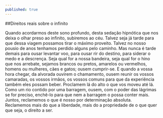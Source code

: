 ```yaml
---
published: true
---
```

##Direitos reais sobre o infinito 


Quando acordarmos deste sono profundo, desta sedação hipnótica que nos deixa o olhar preso ao infinito, subiremos ao céu.
Talvez seja já tarde para que dessa viagem possamos tirar o máximo proveito. Talvez no nosso pousio de anos tenhamos perdido alguns pelo caminho. Mas nunca é tarde demais para ousar levantar voo, para ousar rir do destino, para siderar o medo e a descrença. Seja qual for a nossa bandeira, seja qual for o hino que nos arrebate, sejamos brancos ou pretos, amarelos ou vermelhos, homens ou mulheres, cães e gatos; ousem cumprir-se. E quando a vossa hora chegar, da alvorada ouvirem o chamamento, ousem reunir os vossos camaradas, os vossos irmãos, os vossos comuns para que da experiência também eles possam beber. Proclamem lá do alto o que vos moveu até lá. Como um rio contido por uma barragem, ousem, com o poder das lágrimas se for preciso, enchê-lo para que nem a barragem o possa conter mais. Juntos, reclamemos o que é nosso por determinação absoluta. Reclamemos mais do que a liberdade, mais do a propriedade de o que quer que seja, o direito a ser.
